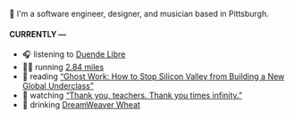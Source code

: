 👋 I'm a software engineer, designer, and musician based in Pittsburgh.

#### CURRENTLY —

* 🎧 listening to [Duende Libre](https://www.last.fm/music/Duende+Libre/_/Mendiani+(Hamana))
* 🏃‍♂️ running [2.84 miles](https://www.strava.com/activities/3939974716)
* 📘 reading [“Ghost Work: How to Stop Silicon Valley from Building a New Global Underclass”](https://www.goodreads.com/book/show/41963432-ghost-work)
* 🍿 watching [“Thank you, teachers. Thank you times infinity.”](https://youtu.be/GqmLCMiUrdo)
* 🍺 drinking [DreamWeaver Wheat](https://untappd.com/user/namoscato/checkin/927891203)
